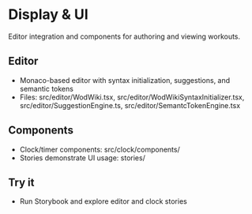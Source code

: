 # Display & UI

Editor integration and components for authoring and viewing workouts.

## Editor
- Monaco-based editor with syntax initialization, suggestions, and semantic tokens
- Files: src/editor/WodWiki.tsx, src/editor/WodWikiSyntaxInitializer.tsx, src/editor/SuggestionEngine.ts, src/editor/SemantcTokenEngine.tsx

## Components
- Clock/timer components: src/clock/components/
- Stories demonstrate UI usage: stories/

## Try it
- Run Storybook and explore editor and clock stories
